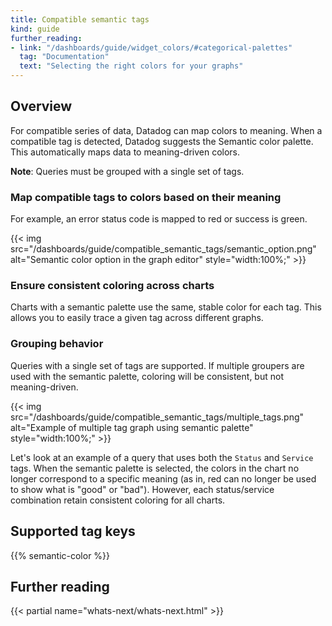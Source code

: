 ```yaml
---
title: Compatible semantic tags
kind: guide
further_reading:
- link: "/dashboards/guide/widget_colors/#categorical-palettes"
  tag: "Documentation"
  text: "Selecting the right colors for your graphs"
---
```


## Overview

For compatible series of data, Datadog can map colors to meaning. When a compatible tag is detected, Datadog suggests the Semantic color palette. This automatically maps data to meaning-driven colors.

**Note**: Queries must be grouped with a single set of tags.

### Map compatible tags to colors based on their meaning

For example, an error status code is mapped to red or success is green.

{{< img src="/dashboards/guide/compatible_semantic_tags/semantic_option.png" alt="Semantic color option in the graph editor" style="width:100%;" >}}

### Ensure consistent coloring across charts

Charts with a semantic palette use the same, stable color for each tag. This allows you to easily trace a given tag across different graphs.

### Grouping behavior

Queries with a single set of tags are supported. If multiple groupers are used with the semantic palette, coloring will be consistent, but not meaning-driven.

{{< img src="/dashboards/guide/compatible_semantic_tags/multiple_tags.png" alt="Example of multiple tag graph using semantic palette" style="width:100%;" >}}

Let's look at an example of a query that uses both the `Status` and `Service` tags. When the semantic palette is selected, the colors in the chart no longer correspond to a specific meaning (as in, red can no longer be used to show what is "good" or "bad"). However, each status/service combination retain consistent coloring for all charts.

## Supported tag keys

{{% semantic-color %}}

## Further reading

{{< partial name="whats-next/whats-next.html" >}}